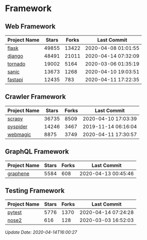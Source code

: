 # Framework

## Web Framework

| Project Name | Stars | Forks | Last Commit |
| ------------ | ----- | ----- | ----------- |
| [flask](https://github.com/pallets/flask) | 49855 | 13422 | 2020-04-08 01:01:55 |
| [django](https://github.com/django/django) | 48491 | 21011 | 2020-04-14 07:32:09 |
| [tornado](https://github.com/tornadoweb/tornado) | 19002 | 5164 | 2020-03-06 01:35:19 |
| [sanic](https://github.com/huge-success/sanic) | 13673 | 1268 | 2020-04-10 19:03:51 |
| [fastapi](https://github.com/tiangolo/fastapi) | 12435 | 783 | 2020-04-11 17:22:35 |

## Crawler Framework

| Project Name | Stars | Forks | Last Commit |
| ------------ | ----- | ----- | ----------- |
| [scrapy](https://github.com/scrapy/scrapy) | 36735 | 8509 | 2020-04-10 17:03:39 |
| [pyspider](https://github.com/binux/pyspider) | 14246 | 3467 | 2019-11-14 06:16:04 |
| [webmagic](https://github.com/code4craft/webmagic) | 8875 | 3749 | 2020-04-11 17:30:57 |

## GraphQL Framework

| Project Name | Stars | Forks | Last Commit |
| ------------ | ----- | ----- | ----------- |
| [graphene](https://github.com/graphql-python/graphene) | 5584 | 608 | 2020-04-13 00:45:46 |

## Testing Framework

| Project Name | Stars | Forks | Last Commit |
| ------------ | ----- | ----- | ----------- |
| [pytest](https://github.com/pytest-dev/pytest) | 5776 | 1370 | 2020-04-14 07:24:28 |
| [nose2](https://github.com/nose-devs/nose2) | 616 | 128 | 2020-03-03 16:52:03 |

*Update Date: 2020-04-14T16:00:27*